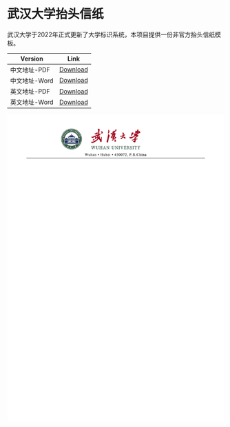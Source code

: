 # 武汉大学抬头信纸

武汉大学于2022年正式更新了大学标识系统，本项目提供一份非官方抬头信纸模板。

| Version       | Link                                                         |
| ------------- | ------------------------------------------------------------ |
| 中文地址-PDF  | [Download](https://github.com/Qingzheng-Wang/whu-title-template/releases/download/v2/whu_title_template_cn.pdf) |
| 中文地址-Word | [Download](https://github.com/Qingzheng-Wang/whu-title-template/releases/download/v2/whu_title_template_cn.docx) |
| 英文地址-PDF  | [Download](https://github.com/Qingzheng-Wang/whu-title-template/releases/download/v2/whu_title_template.pdf) |
| 英文地址-Word | [Download](https://github.com/Qingzheng-Wang/whu-title-template/releases/download/v2/whu_title_template.docx) |

<img src="./whu_title_template.png" width="700" />
